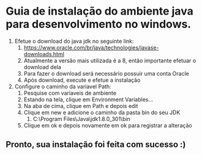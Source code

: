 # Guia de instalação do ambiente java para desenvolvimento no windows.

1. Efetue o download do java jdk no seguinte link: 
   1. https://www.oracle.com/br/java/technologies/javase-downloads.html
   2. Atualmente a versão mais utilizada é a 8, então importante efetuar o download dela
   3. Para fazer o download será necessário possuir uma conta Oracle
   4. Após download, execute e efetue a instalação
2. Configure o caminho da variavel Path:
   1. Pesquise com variaveis de ambiente
   2. Estando na tela, clique em Environment Variables...
   3. Na aba de cima, clique em Path e depois edit
   4. Clique em new e adicione o caminho da pasta bin do seu JDK
      1. C:\Program Files\Java\jdk1.8.0_301\bin
   5. Clique em ok e depois novamente em ok para registrar a alteração

## Pronto, sua instalação foi feita com sucesso :)
